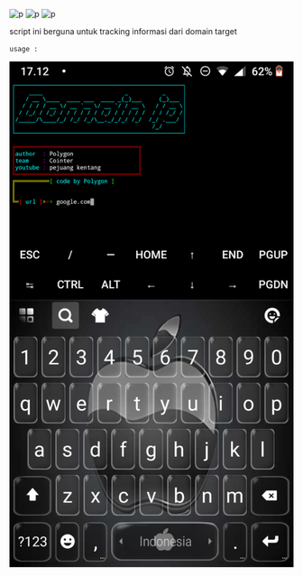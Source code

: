 ![p](https://img.shields.io/badge/Program-Bash-blue) 
![p](https://img.shields.io/badge/Made-INDONESIA-red) 
![p](https://img.shields.io/badge/Code-BY%20POLYGON-yellowgreen)

script ini berguna untuk tracking informasi dari domain target                   

```bash
usage :
```
           
![i](https://github.com/COINTER-team/track-domain/blob/main/Screenshot_20211105-171214.png)
